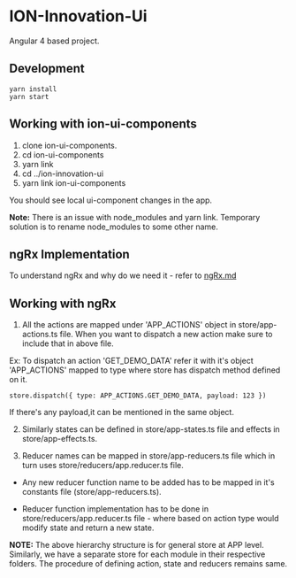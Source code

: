 # ION-Innovation-Ui

Angular 4 based project.

## Development

```
yarn install
yarn start
``` 

## Working with ion-ui-components

1. clone ion-ui-components.
2. cd ion-ui-components
3. yarn link
4. cd ../ion-innovation-ui
5. yarn link ion-ui-components 

You should see local ui-component changes in the app.

**Note:**  There is an issue with node_modules and yarn link. Temporary solution is to rename node_modules to some other name.

## ngRx Implementation

 To understand ngRx and why do we need it - refer to [ngRx.md](ngRx.md)

## Working with ngRx

1. All the actions are mapped under 'APP_ACTIONS' object in store/app-actions.ts file. When you want to dispatch a new action make sure to include that in above file.
  
 Ex: To dispatch an action 'GET_DEMO_DATA' refer it with it's object 'APP_ACTIONS' mapped to type where store has dispatch method defined on it.
   
  ```
  store.dispatch({ type: APP_ACTIONS.GET_DEMO_DATA, payload: 123 })
  ```
  
  If there's any payload,it can be mentioned in the same object.
  
2.  Similarly states can be defined in store/app-states.ts file and effects in store/app-effects.ts.

3. Reducer names can be mapped in store/app-reducers.ts file which in turn uses store/reducers/app.reducer.ts file.

 * Any new reducer function name to be added has to be mapped in it's constants file (store/app-reducers.ts).
 
 * Reducer function implementation has to be done in store/reducers/app.reducer.ts file - where based on action type would modify state and return a new state.

**NOTE:** The above hierarchy structure is for general store at APP level. Similarly, we have a separate store for each module in their respective folders. The procedure of defining action, state and reducers remains same.
